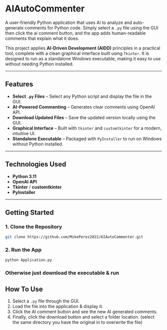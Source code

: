 # AIAutoCommenter

A user-friendly Python application that uses AI to analyze and auto-generate comments for Python code. Simply select a `.py` file using the GUI then click the ai comment button, and the app adds human-readable comments that explain what it does.

This project applies **AI-Driven Development (AIDD)** principles in a practical tool, complete with a clean graphical interface built using `Tkinter`. It is designed to run as a standalone Windows executable, making it easy to use without needing Python installed.

---

## Features

- **Select `.py` Files** – Select any Python script and display the file in the GUI.
- **AI-Powered Commenting** – Generates clear comments using OpenAI API.
- **Download Updated Files** – Save the updated version locally using the GUI.
- **Graphical Interface** – Built with `tkinter` and `customtkinter` for a modern, intuitive UI.
- **Standalone Executable** – Packaged with `PyInstaller` to run on Windows without Python installed.

---

## Technologies Used

- **Python 3.11**
- **OpenAI API**
- **Tkinter** / **customtkinter**
- **PyInstaller**

---

## Getting Started

### 1. Clone the Repository

```bash
git clone https://github.com/MikePerez2022/AIAutoCommenter.git
```

### 2. Run the App

```bash
python Application.py
```

### Otherwise just download the executable & run

## How To Use

1. Select a `.py` file through the GUI.
2. Load the file into the application & display it.
3. Click the AI comment button and see the new AI generated comments.
4. Finally, click the download button and select a folder location. (select the same directory you have the original in to overwrite the file)



